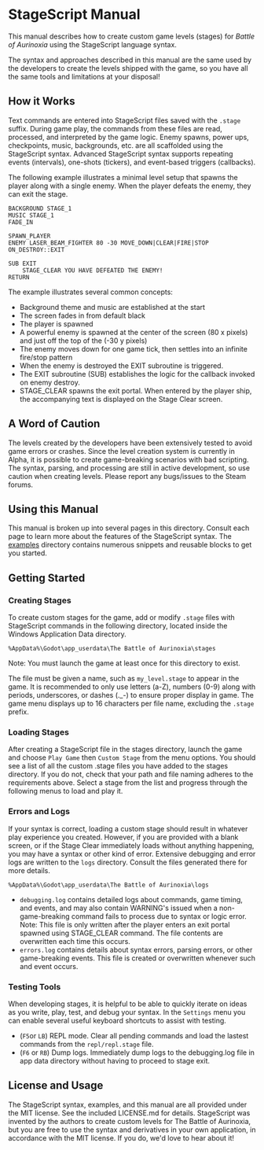 # StageScript Manual

This manual describes how to create custom game levels (stages) for _Battle of Aurinoxia_ using the StageScript language syntax.

The syntax and approaches described in this manual are the same used by the developers to create the levels shipped with the game, so you have all the same tools and limitations at your disposal!

## How it Works

Text commands are entered into StageScript files saved with the `.stage` suffix. During game play, the commands from these files are read, processed, and interpreted by the game logic. Enemy spawns, power ups, checkpoints, music, backgrounds, etc. are all scaffolded using the StageScript syntax. Advanced StageScript syntax supports repeating events (intervals), one-shots (tickers), and event-based triggers (callbacks).

The following example illustrates a minimal level setup that spawns the player along with a single enemy. When the player defeats the enemy, they can exit the stage.

```StageScript
BACKGROUND STAGE_1
MUSIC STAGE_1
FADE_IN

SPAWN_PLAYER
ENEMY LASER_BEAM_FIGHTER 80 -30 MOVE_DOWN|CLEAR|FIRE|STOP ON_DESTROY::EXIT

SUB EXIT
    STAGE_CLEAR YOU HAVE DEFEATED THE ENEMY!
RETURN
```

The example illustrates several common concepts:

- Background theme and music are established at the start
- The screen fades in from default black
- The player is spawned
- A powerful enemy is spawned at the center of the screen (80 x pixels) and just off the top of the (-30 y pixels)
- The enemy moves down for one game tick, then settles into an infinite fire/stop pattern
- When the enemy is destroyed the EXIT subroutine is triggered.
- The EXIT subroutine (SUB) establishes the logic for the callback invoked on enemy destroy.
- STAGE_CLEAR spawns the exit portal. When entered by the player ship, the accompanying text is displayed on the Stage Clear screen.

## A Word of Caution

The levels created by the developers have been extensively tested to avoid game errors or crashes. Since the level creation system is currently in Alpha, it is possible to create game-breaking scenarios with bad scripting. The syntax, parsing, and processing are still in active development, so use caution when creating levels. Please report any bugs/issues to the Steam forums.

## Using this Manual

This manual is broken up into several pages in this directory. Consult each page to learn more about the features of the StageScript syntax. The [examples](./examples) directory contains numerous snippets and reusable blocks to get you started.

## Getting Started

### Creating Stages

To create custom stages for the game, add or modify `.stage` files with StageScript commands in the following directory, located inside the Windows Application Data directory.

`%AppData%\Godot\app_userdata\The Battle of Aurinoxia\stages`

Note: You must launch the game at least once for this directory to exist.

The file must be given a name, such as `my_level.stage` to appear in the game. It is recommended to only use letters (a-Z), numbers (0-9) along with periods, underscores, or dashes (._-) to ensure proper display in game. The game menu displays up to 16 characters per file name, excluding the `.stage` prefix.

### Loading Stages

After creating a StageScript file in the stages directory, launch the game and choose `Play Game` then `Custom Stage` from the menu options. You should see a list of all the custom .stage files you have added to the stages directory. If you do not, check that your path and file naming adheres to the requirements above. Select a stage from the list and progress through the following menus to load and play it. 

### Errors and Logs

If your syntax is correct, loading a custom stage should result in whatever play experience you created. However, if you are provided with a blank screen, or if the Stage Clear immediately loads without anything happening, you may have a syntax or other kind of error. Extensive debugging and error logs are written to the `logs` directory. Consult the files generated there for more details.

`%AppData%\Godot\app_userdata\The Battle of Aurinoxia\logs`

- `debugging.log` contains detailed logs about commands, game timing, and events, and may also contain WARNING's issued when a non-game-breaking command fails to process due to syntax or logic error. Note: This file is only written after the player enters an exit portal spawned using STAGE_CLEAR command. The file contents are overwritten each time this occurs.
- `errors.log` contains details about syntax errors, parsing errors, or other game-breaking events. This file is created or overwritten whenever such and event occurs.

### Testing Tools

When developing stages, it is helpful to be able to quickly iterate on ideas as you write, play, test, and debug your syntax. In the `Settings` menu you can enable several useful keyboard shortcuts to assist with testing.

- (`F5`or `LB`) REPL mode. Clear all pending commands and load the lastest commands from the `repl/repl.stage` file.
- (`F6` or `RB`) Dump logs. Immediately dump logs to the debugging.log file in app data directory without having to proceed to stage exit.

## License and Usage

The StageScript syntax, examples, and this manual are all provided under the MIT license. See the included LICENSE.md for details. StageScript was invented by the authors to create custom levels for The Battle of Aurinoxia, but you are free to use the syntax and derivatives in your own application, in accordance with the MIT license. If you do, we'd love to hear about it!